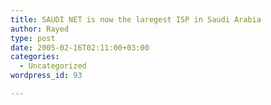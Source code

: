 ```yaml
---
title: SAUDI NET is now the laregest ISP in Saudi Arabia
author: Rayed
type: post
date: 2005-02-16T02:11:00+03:00
categories:
  - Uncategorized
wordpress_id: 93

---
```

<div style="clear:both;"></div>
<div style="clear:both; padding-bottom: 0.25em;"></div>
